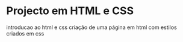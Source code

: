 # Projecto em HTML e CSS
introducao ao html e css
criação de uma página em html com estilos criados em css

